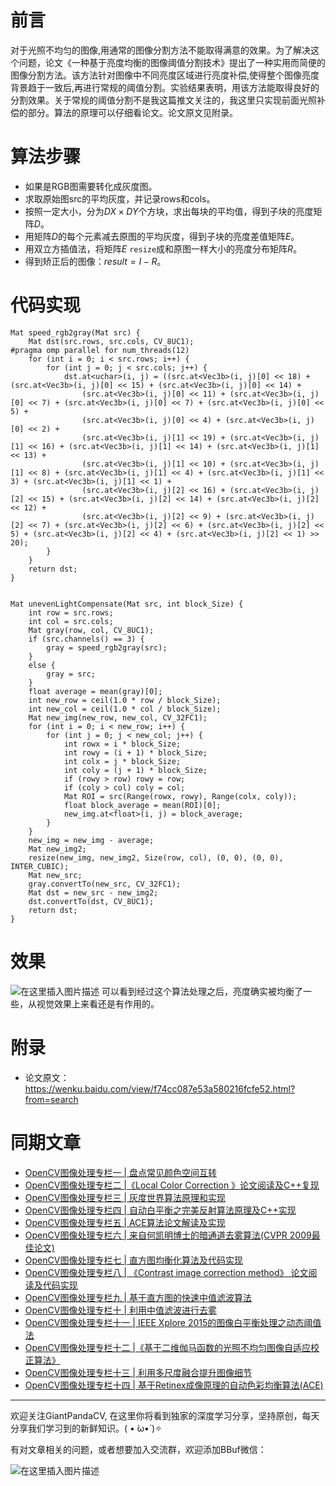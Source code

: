 # 前言
对于光照不均匀的图像,用通常的图像分割方法不能取得满意的效果。为了解决这个问题，论文《一种基于亮度均衡的图像阈值分割技术》提出了一种实用而简便的图像分割方法。该方法针对图像中不同亮度区域进行亮度补偿,使得整个图像亮度背景趋于一致后,再进行常规的阈值分割。实验结果表明，用该方法能取得良好的分割效果。关于常规的阈值分割不是我这篇推文关注的，我这里只实现前面光照补偿的部分。算法的原理可以仔细看论文。论文原文见附录。

# 算法步骤
- 如果是RGB图需要转化成灰度图。
- 求取原始图src的平均灰度，并记录rows和cols。
- 按照一定大小，分为$DX \times DY$个方块，求出每块的平均值，得到子块的亮度矩阵$D$。
- 用矩阵$D$的每个元素减去原图的平均灰度，得到子块的亮度差值矩阵$E$。
- 用双立方插值法，将矩阵$E$ `resize`成和原图一样大小的亮度分布矩阵$R$。
- 得到矫正后的图像：$result=I-R$。

# 代码实现

```
Mat speed_rgb2gray(Mat src) {
	Mat dst(src.rows, src.cols, CV_8UC1);
#pragma omp parallel for num_threads(12)
	for (int i = 0; i < src.rows; i++) {
		for (int j = 0; j < src.cols; j++) {
			dst.at<uchar>(i, j) = ((src.at<Vec3b>(i, j)[0] << 18) + (src.at<Vec3b>(i, j)[0] << 15) + (src.at<Vec3b>(i, j)[0] << 14) +
				(src.at<Vec3b>(i, j)[0] << 11) + (src.at<Vec3b>(i, j)[0] << 7) + (src.at<Vec3b>(i, j)[0] << 7) + (src.at<Vec3b>(i, j)[0] << 5) +
				(src.at<Vec3b>(i, j)[0] << 4) + (src.at<Vec3b>(i, j)[0] << 2) +
				(src.at<Vec3b>(i, j)[1] << 19) + (src.at<Vec3b>(i, j)[1] << 16) + (src.at<Vec3b>(i, j)[1] << 14) + (src.at<Vec3b>(i, j)[1] << 13) +
				(src.at<Vec3b>(i, j)[1] << 10) + (src.at<Vec3b>(i, j)[1] << 8) + (src.at<Vec3b>(i, j)[1] << 4) + (src.at<Vec3b>(i, j)[1] << 3) + (src.at<Vec3b>(i, j)[1] << 1) +
				(src.at<Vec3b>(i, j)[2] << 16) + (src.at<Vec3b>(i, j)[2] << 15) + (src.at<Vec3b>(i, j)[2] << 14) + (src.at<Vec3b>(i, j)[2] << 12) +
				(src.at<Vec3b>(i, j)[2] << 9) + (src.at<Vec3b>(i, j)[2] << 7) + (src.at<Vec3b>(i, j)[2] << 6) + (src.at<Vec3b>(i, j)[2] << 5) + (src.at<Vec3b>(i, j)[2] << 4) + (src.at<Vec3b>(i, j)[2] << 1) >> 20);
		}
	}
	return dst;
}


Mat unevenLightCompensate(Mat src, int block_Size) {
	int row = src.rows;
	int col = src.cols;
	Mat gray(row, col, CV_8UC1);
	if (src.channels() == 3) {
		gray = speed_rgb2gray(src);
	}
	else {
		gray = src;
	}
	float average = mean(gray)[0];
	int new_row = ceil(1.0 * row / block_Size);
	int new_col = ceil(1.0 * col / block_Size);
	Mat new_img(new_row, new_col, CV_32FC1);
	for (int i = 0; i < new_row; i++) {
		for (int j = 0; j < new_col; j++) {
			int rowx = i * block_Size;
			int rowy = (i + 1) * block_Size;
			int colx = j * block_Size;
			int coly = (j + 1) * block_Size;
			if (rowy > row) rowy = row;
			if (coly > col) coly = col;
			Mat ROI = src(Range(rowx, rowy), Range(colx, coly));
			float block_average = mean(ROI)[0];
			new_img.at<float>(i, j) = block_average;
		}
	}
	new_img = new_img - average;
	Mat new_img2;
	resize(new_img, new_img2, Size(row, col), (0, 0), (0, 0), INTER_CUBIC);
	Mat new_src;
	gray.convertTo(new_src, CV_32FC1);
	Mat dst = new_src - new_img2;
	dst.convertTo(dst, CV_8UC1);
	return dst;
}
```

# 效果
![在这里插入图片描述](https://img-blog.csdnimg.cn/20190314142018712.png?x-oss-process=image/watermark,type_ZmFuZ3poZW5naGVpdGk,shadow_10,text_aHR0cHM6Ly9ibG9nLmNzZG4ubmV0L2p1c3Rfc29ydA==,size_16,color_FFFFFF,t_70)
可以看到经过这个算法处理之后，亮度确实被均衡了一些，从视觉效果上来看还是有作用的。

# 附录
- 论文原文：https://wenku.baidu.com/view/f74cc087e53a580216fcfe52.html?from=search


# 同期文章
- [OpenCV图像处理专栏一 | 盘点常见颜色空间互转](https://mp.weixin.qq.com/s/c_7cdSmqkr8tXMXDORSA-Q)
- [OpenCV图像处理专栏二 |《Local Color Correction 》论文阅读及C++复现](https://mp.weixin.qq.com/s/z7tIiD0wLikcjFwtwZaV8w)
- [OpenCV图像处理专栏三 | 灰度世界算法原理和实现](https://mp.weixin.qq.com/s/aiVIci0NQVyUTJ7V8ElH3g)
- [OpenCV图像处理专栏四 | 自动白平衡之完美反射算法原理及C++实现](https://mp.weixin.qq.com/s/AVHB9cC-FJwD4SKUQ51-YA)
- [OpenCV图像处理专栏五 | ACE算法论文解读及实现](https://mp.weixin.qq.com/s/aPi7haF7eTDabbYi4c75cA)
- [OpenCV图像处理专栏六 | 来自何凯明博士的暗通道去雾算法(CVPR 2009最佳论文)](https://mp.weixin.qq.com/s/PCvTDqEt53voZFij9jNWKQ)
- [OpenCV图像处理专栏七 | 直方图均衡化算法及代码实现](https://mp.weixin.qq.com/s/tWqjYd0YXwv6cAVVQdR4wA)
- [OpenCV图像处理专栏八 | 《Contrast image correction method》 论文阅读及代码实现](https://mp.weixin.qq.com/s/ZO_KE6MrQ0yvTm2xsy5bOA)
- [OpenCV图像处理专栏九 | 基于直方图的快速中值滤波算法](https://mp.weixin.qq.com/s/C-e-uUQSIbHSQRRaNFXgbA)
- [OpenCV图像处理专栏十 | 利用中值滤波进行去雾](https://mp.weixin.qq.com/s/gxyShyUR_UWL1QnOb6y9Pg)
- [OpenCV图像处理专栏十一 | IEEE Xplore 2015的图像白平衡处理之动态阈值法](https://mp.weixin.qq.com/s/4kOs2YmOk5PlKv4zlU5vuQ)
- [OpenCV图像处理专栏十二 |《基于二维伽马函数的光照不均匀图像自适应校正算法》](https://mp.weixin.qq.com/s/rz9sKcmq1saIVkDNkzyh2A)
- [OpenCV图像处理专栏十三 | 利用多尺度融合提升图像细节](https://mp.weixin.qq.com/s/ixJ7kt1i1qKkG4sdbRPHNA)
- [OpenCV图像处理专栏十四 | 基于Retinex成像原理的自动色彩均衡算法(ACE)](https://mp.weixin.qq.com/s/Jr1191839j3IdOlpRsrM6w)

---------------------------------------------------------------------------

欢迎关注GiantPandaCV, 在这里你将看到独家的深度学习分享，坚持原创，每天分享我们学习到的新鲜知识。( • ̀ω•́ )✧

有对文章相关的问题，或者想要加入交流群，欢迎添加BBuf微信：

![在这里插入图片描述](https://img-blog.csdnimg.cn/20200110234905879.png?x-oss-process=image/watermark,type_ZmFuZ3poZW5naGVpdGk,shadow_10,text_aHR0cHM6Ly9ibG9nLmNzZG4ubmV0L2p1c3Rfc29ydA==,size_16,color_FFFFFF,t_70)